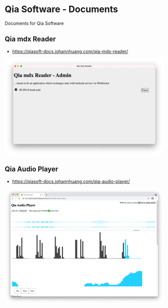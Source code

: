 # Qia Software - Documents

Documents for Qia Software


## Qia mdx Reader

* <https://qiasoft-docs.johannhuang.com/qia-mdx-reader/>

[![Qia mdx Reader](images/20210530-181423.png)](https://qiasoft-docs.johannhuang.com/qia-mdx-reader/)


## Qia Audio Player

* <https://qiasoft-docs.johannhuang.com/qia-audio-player/>

[![Qia Audio Player](images/20210530-173412.png)](https://qiasoft-docs.johannhuang.com/qia-audio-player/)
